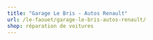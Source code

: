 ```yaml
---
title: "Garage Le Bris - Autos Renault"
url: /le-faouet/garage-le-bris-autos-renault/
shop: réparation de voitures
---
```

